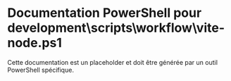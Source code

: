 # Documentation PowerShell pour development\scripts\workflow\vite-node.ps1

Cette documentation est un placeholder et doit être générée par un outil PowerShell spécifique.
